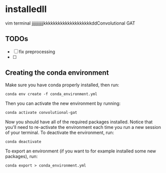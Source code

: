 # installedll
vim terminal
jjjjjjjjjjjkkkkkkkkkkkkkkkkkkkkddConvolutional GAT

## TODOs

- [ ] fix preprocessing
- [ ] 
## Creating the conda environment
Make sure you have conda properly installed, then run:
```
conda env create -f conda_environment.yml
```
Then you can activate the new environment by running:
```
conda activate convolutional-gat
```
Now you should have all of the required packages installed. Notice that you'll need to re-activate the environment each time you run a new session of your terminal.
To deactivate the environment, run:
```
conda deactivate
```

To export an environment (if you want to for example installed some new packages), run:
```
conda export > conda_environment.yml
```
